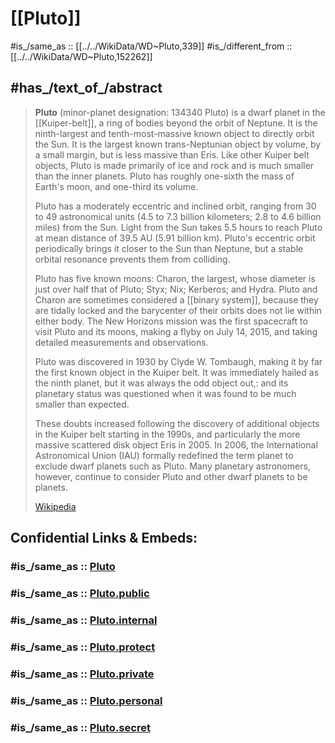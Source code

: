 ﻿---
absolute_magnitude: -0.7
albedo: 0.6
apoapsis:
- 7376671004.22
- 49.31
apparent_magnitude: 15.1
argument_of_periapsis: 224.06891629
astronomic_symbol_image: "http://commons.wikimedia.org/wiki/Special:FilePath/Pluto%20symbol%20%28large%20orb%2C%20fixed%20width%29.svg"
child_astronomical_body:
- '[[_Standards/WikiData/WD~Nix,102694]]'
- '[[_Standards/WikiData/WD~Hydra,102701]]'
- '[[_Standards/WikiData/WD~Kerberos,105636]]'
- '[[_Standards/WikiData/WD~Styx,105713]]'
- '[[_Standards/WikiData/WD~Charon,6604]]'
Commons_category: "134340 Pluto"
Commons_gallery: "134340 Pluto"
density: 1.85
described_by_source: '[[_Standards/WikiData/WD~Armenian_Soviet_Encyclopedia,2657718]]'
diameter: 2376
different_from: '[[_Standards/WikiData/WD~Pluton,12141104]]'
discoverer_or_inventor: '[[_Standards/WikiData/WD~Clyde_Tombaugh,190232]]'
flattening: 1
followed_by: '[[_Standards/WikiData/WD~(134341)_1979_MA,3454005]]'
follows: '[[_Standards/WikiData/WD~(134339)_5628_T-3,3454012]]'
geography_of_topic: '[[_Standards/WikiData/WD~geography_of_Pluto,20679649]]'
hashtag: Pluto
has_id_wikidata: Q339
has_part_s_: '[[_Standards/WikiData/WD~atmosphere_of_Pluto,3628984]]'
has_use: '[[_Standards/WikiData/WD~colonization_of_Pluto,2984276]]'
highest_point: '[[_Standards/WikiData/WD~Tenzing_Montes,20679657]]'
Iconclass_notation: 24C16
image: "http://commons.wikimedia.org/wiki/Special:FilePath/Pluto%20in%20True%20Color%20-%20High-Res.jpg"
instance_of: '[[_Standards/WikiData/WD~dwarf_planet,2199]]'
IPA_transcription: ˈpluːto
location: '[[_Standards/WikiData/WD~outer_Solar_System,3962257]]'
longitude_of_ascending_node: 110.30393684
mass: 13.05
mean_anomaly: 25.2471897
MeSH_tree_code: G01.060.075.730.600.500
minor_planet_group: '[[_Standards/WikiData/WD~trans-Neptunian_object,6592]]'
named_after: '[[_Standards/WikiData/WD~Pluto,152262]]'
named_by: '[[_Standards/WikiData/WD~Venetia_Burney,242989]]'
OmegaWiki_Defined_Meaning: 7332
orbital_eccentricity: 0.24880766
orbital_inclination:
- 17.14001206
- 11.88
orbital_period: 90553.02
parent_astronomical_body: '[[_Standards/WikiData/WD~Sun,525]]'
part_of: '[[_Standards/WikiData/WD~Pluto_System,108855214]]'
periapsis:
- 4438120030.06
- 29.667
pronunciation_audio:
- "http://commons.wikimedia.org/wiki/Special:FilePath/LL-Q9027%20%28swe%29-Moonhouse-Pluto.wav"
- "http://commons.wikimedia.org/wiki/Special:FilePath/LL-Q9610%20%28ben%29-Titodutta-%E0%A6%AA%E0%A7%8D%E0%A6%B2%E0%A7%81%E0%A6%9F%E0%A7%8B.wav"
- "http://commons.wikimedia.org/wiki/Special:FilePath/De-Pluto.ogg"
- "http://commons.wikimedia.org/wiki/Special:FilePath/En-us-Pluto.ogg"
radius: 1185
rotation_period: 6.38723
said_to_be_the_same_as: '[[_Standards/WikiData/WD~Yuggoth,1142280]]'
schematic:
- "http://commons.wikimedia.org/wiki/Special:FilePath/Internal%20Structure%20of%20Pluto%20%28de%29.jpg"
- "http://commons.wikimedia.org/wiki/Special:FilePath/Internal%20Structure%20of%20Pluto%20%28es%29.jpg"
- "http://commons.wikimedia.org/wiki/Special:FilePath/Internal%20Structure%20of%20Pluto%20%28it%29.jpg"
- "http://commons.wikimedia.org/wiki/Special:FilePath/Internal%20Structure%20of%20Pluto%20af.jpg"
- "http://commons.wikimedia.org/wiki/Special:FilePath/Internal%20Structure%20of%20Pluto%20sk.jpg"
- "http://commons.wikimedia.org/wiki/Special:FilePath/Estrutura%20te%C3%B3rica%20de%20Plut%C3%A3o.jpg"
- "http://commons.wikimedia.org/wiki/Special:FilePath/Internal%20Structure%20of%20Pluto-ru.jpg"
- "http://commons.wikimedia.org/wiki/Special:FilePath/Internal%20Structure%20of%20Pluto.jpg"
semi_major_axis_of_an_orbit: 39.48211675
significant_event: '[[_Standards/WikiData/WD~naming,25488743]]'
site_of_astronomical_discovery: '[[_Standards/WikiData/WD~Lowell_Observatory,466895]]'
Stack_Exchange_tag: "https://astronomy.stackexchange.com/tags/pluto"
studied_in:
- '[[_Standards/WikiData/WD~geology_of_Pluto,20678700]]'
- '[[_Standards/WikiData/WD~hadeology,131627505]]'
surface_gravity: 0.62
synodic_period: 366.73
temperature:
- 33
- 44
- 55
time_of_discovery_or_invention: 1930-02-18
UMLS_CUI: C0242761
Unicode_character:
- ♇
- ⯓
video: "http://commons.wikimedia.org/wiki/Special:FilePath/15-02652-PlutoFilm-50sec-20150714.webm"
Wolfram_Language_entity_code: "Entity[\"MinorPlanet\", \"Pluto\"]"
---

# [[Pluto]] 

#is_/same_as :: [[../../WikiData/WD~Pluto,339]] 
#is_/different_from :: [[../../WikiData/WD~Pluto,152262]] 

## #has_/text_of_/abstract 

> **Pluto** (minor-planet designation: 134340 Pluto) is a dwarf planet in the [[Kuiper-belt]], 
> a ring of bodies beyond the orbit of Neptune. 
> It is the ninth-largest and tenth-most-massive known object to directly orbit the Sun. 
> It is the largest known trans-Neptunian object by volume, by a small margin, 
> but is less massive than Eris. 
> Like other Kuiper belt objects, Pluto is made primarily of ice and rock 
> and is much smaller than the inner planets. 
> Pluto has roughly one-sixth the mass of Earth's moon, and one-third its volume.
>
> Pluto has a moderately eccentric and inclined orbit, ranging from 30 to 49 astronomical units 
> (4.5 to 7.3 billion kilometers; 2.8 to 4.6 billion miles) from the Sun. 
> Light from the Sun takes 5.5 hours to reach Pluto at mean distance of 39.5 AU (5.91 billion km). 
> Pluto's eccentric orbit  periodically brings it closer to the Sun than Neptune, 
> but a stable orbital resonance prevents them from colliding.
>
> Pluto has five known moons: Charon, the largest, whose diameter is just over half that of Pluto; 
> Styx; Nix; Kerberos; and Hydra. 
> Pluto and Charon are sometimes considered a [[binary system]], because they are tidally locked
> and the barycenter of their orbits does not lie within either body. 
> The New Horizons mission was the first spacecraft to visit Pluto and its moons, 
> making a flyby on July 14, 2015, and taking detailed measurements and observations.
>
> Pluto was discovered in 1930 by Clyde W. Tombaugh, 
> making it by far the first known object in the Kuiper belt. 
> It was immediately hailed as the ninth planet, but it was always the odd object out,: 
> and its planetary status was questioned when it was found to be much smaller than expected. 
> 
> These doubts increased following the discovery of additional objects in the Kuiper belt 
> starting in the 1990s, and particularly the more massive scattered disk object Eris in 2005. 
> In 2006, the International Astronomical Union (IAU) formally redefined the term planet 
> to exclude dwarf planets such as Pluto. 
> Many planetary astronomers, however, continue to consider Pluto 
> and other dwarf planets to be planets.
>
> [Wikipedia](https://en.wikipedia.org/wiki/Pluto)


## Confidential Links & Embeds: 

### #is_/same_as :: [Pluto](/_Standards/Astronomy/Solar_System/Pluto.md) 

### #is_/same_as :: [Pluto.public](/_public/Astronomy/Solar_System/Pluto.public.md) 

### #is_/same_as :: [Pluto.internal](/_internal/Astronomy/Solar_System/Pluto.internal.md) 

### #is_/same_as :: [Pluto.protect](/_protect/Astronomy/Solar_System/Pluto.protect.md) 

### #is_/same_as :: [Pluto.private](/_private/Astronomy/Solar_System/Pluto.private.md) 

### #is_/same_as :: [Pluto.personal](/_personal/Astronomy/Solar_System/Pluto.personal.md) 

### #is_/same_as :: [Pluto.secret](/_secret/Astronomy/Solar_System/Pluto.secret.md)

